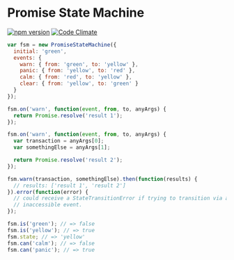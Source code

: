 # Promise State Machine

[![npm version](https://badge.fury.io/js/promise-state-machine.svg)](http://badge.fury.io/js/promise-state-machine)
[![Code Climate](https://codeclimate.com/github/patbenatar/promise-state-machine/badges/gpa.svg)](https://codeclimate.com/github/patbenatar/promise-state-machine)

```javascript
var fsm = new PromiseStateMachine({
  initial: 'green',
  events: {
    warn: { from: 'green', to: 'yellow' },
    panic: { from: 'yellow', to: 'red' },
    calm: { from: 'red', to: 'yellow' },
    clear: { from: 'yellow', to: 'green' }
  }
});

fsm.on('warn', function(event, from, to, anyArgs) {
  return Promise.resolve('result 1');
});

fsm.on('warn', function(event, from, to, anyArgs) {
  var transaction = anyArgs[0];
  var somethingElse = anyArgs[1];

  return Promise.resolve('result 2');
});

fsm.warn(transaction, somethingElse).then(function(results) {
  // results: ['result 1', 'result 2']
}).error(function(error) {
  // could receive a StateTransitionError if trying to transition via an
  // inaccessible event.
});

fsm.is('green'); // => false
fsm.is('yellow'); // => true
fsm.state; // => 'yellow'
fsm.can('calm'); // => false
fsm.can('panic'); // => true
```
